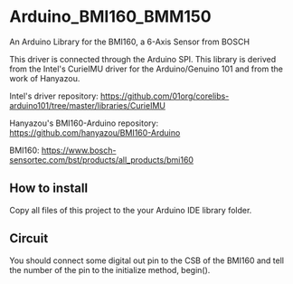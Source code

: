 # Arduino_BMI160_BMM150
An Arduino Library for the BMI160, a 6-Axis Sensor from BOSCH

This driver is connected through the Arduino SPI.
This library is derived from the Intel's CurieIMU driver for the Arduino/Genuino 101 and from the work of Hanyazou.

Intel's driver repository: https://github.com/01org/corelibs-arduino101/tree/master/libraries/CurieIMU

Hanyazou's BMI160-Arduino repository: https://github.com/hanyazou/BMI160-Arduino

BMI160: https://www.bosch-sensortec.com/bst/products/all_products/bmi160

## How to install
Copy all files of this project to the your Arduino IDE library folder.

## Circuit
You should connect some digital out pin to the CSB of the BMI160 and tell the number of the pin to the initialize method, begin().